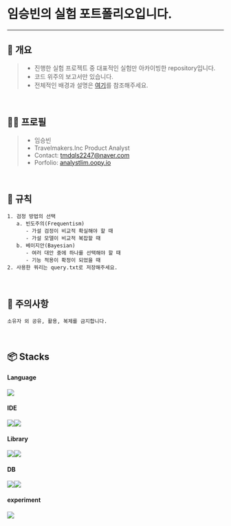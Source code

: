 # 임승빈의 실험 포트폴리오입니다.
---
   
🧪 개요
---
> - 진행한 실험 프로젝트 중 대표적인 실험만 아카이빙한 repository입니다.<br/>
> - 코드 위주의 보고서만 있습니다.<br/>
> - 전체적인 배경과 설명은 [여기](https://analystlim.oopy.io/82af270f-7e45-4543-b387-889d0f3cb66d)를 참조해주세요.<br/>
<br/>

🧑🏻 프로필
---
> - 임승빈 <br/>
> - Travelmakers.Inc Product Analyst   
> - Contact: tmdqls2247@naver.com <br/>
> - Porfolio: [analystlim.oopy.io](analystlim.oopy.io) 
<br/>

📃 규칙
---
```
1. 검정 방법의 선택
   a. 빈도주의(Frequentism)
      - 가설 검정이 비교적 확실해야 할 때
      - 가설 모델이 비교적 복잡할 때
   b. 베이지안(Bayesian)
      - 여러 대안 중에 하나를 선택해야 할 때
      - 기능 적용이 확정이 되었을 때
2. 사용한 쿼리는 query.txt로 저장해주세요.
```
<br/>

📢 주의사항
---
```
소유자 외 공유, 활용, 복제를 금지합니다.
```
<br/>


📦 Stacks
---
#### Language
<img src="https://img.shields.io/badge/python-3776AB?style=flat-square&logo=python&logoColor=white"/>

#### IDE
<img src="https://img.shields.io/badge/pycharm-000000?style=flat-square&logo=pycharm&logoColor=white"/><img src="https://img.shields.io/badge/jupyter-F37626?style=flat-square&logo=jupyter&logoColor=white"/>

#### Library
<img src="https://img.shields.io/badge/pandas-150458?style=flat-square&logo=pandas&logoColor=white"/><img src="https://img.shields.io/badge/SciPy-8CAAE6?style=flat-square&logo=scipy&logoColor=white"/>

#### DB
<img src="https://img.shields.io/badge/MySQL-4479A1?style=flat-square&logo=mysql&logoColor=white"/><img src="https://img.shields.io/badge/GoogleBigQeury-669DF6?style=flat-square&logo=googlebigquery&logoColor=white"/>

#### experiment
<img src="https://img.shields.io/badge/firebase-FFCA28?style=flat-square&logo=firebase&logoColor=white"/>
